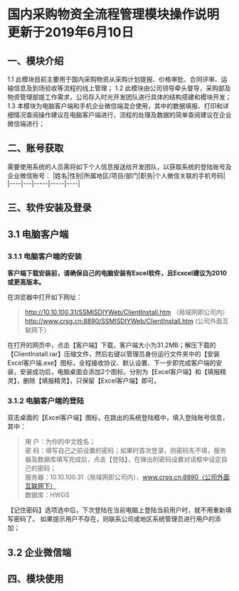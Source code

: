 # 国内采购物资全流程管理模块操作说明  更新于2019年6月10日


## 一、模块介绍

1.1 此模块目前主要用于国内采购物资从采购计划提报、价格审批、合同评审、运输信息及到场验收等流程的线上管理；
1.2 此模块由公司领导牵头督导，采购部及物资管理部提工作需求，公司存入时光开发团队进行具体的结构搭建和模块开发；
1.3 本模块为电脑客户端和手机企业微信端混合使用，其中的数据填报、打印和详细情况查阅操作建议在电脑客户端进行，流程的处理及数据的简单查阅建议在企业微信端进行；

## 二、账号获取
需要使用系统的人员需将如下个人信息报送给开发团队，以获取系统的登陆账号及企业微信账号：
|姓名|性别|所属地区/项目/部门|职务|个人微信关联的手机号码|
|----|---|-----|-----|----|



## 三、软件安装及登录

## 3.1 电脑客户端

### 3.1.1 电脑客户端的安装

**客户端下载安装前，请确保自己的电脑安装有Excel软件，且Ecxcel建议为2010或更高版本。**

在浏览器中打开如下网址：
> http://10.10.100.31/SSMISDIYWeb/ClientInstall.htm （局域网即公司内）   
> http://www.crsg.cn:8890/SSMISDIYWeb/ClientInstall.htm (公司外面互联网下） 

在打开的网页中，点击【客户端】下载，客户端大小为31.2MB；解压下载的【ClientInstall.rar】压缩文件，然后右键以管理员身份运行文件夹中的【安装Excel客户端.exe】图标，全程接收协议、默认设置、下一步即完成客户端的安装，安装成功后，电脑桌面会添加2个图标，分别为【Excel客户端】和【填报精灵】，删除【填报精灵】，只保留【Excel客户端】即可。

### 3.1.2 电脑客户端的登陆

双击桌面的【Excel客户端】图标，在跳出的系统登陆框中，填入登陆账号信息，其中：

> 用 户：为你的中文姓名；   
> 密 码：填写自己之前设置的密码；如果时首次登录，则密码先不填，服务器及数据库填写完成后，点击【登陆】，在弹出的密码设置对话框中设定自己的密码；   
> 服务器：10.10.100.31（局域网即公司内），www.crsg.cn:8890（公司外面互联网下）   
> 数据库：HWGS  

【记住密码】选项选中后，下次登陆在当前电脑上登陆当前用户时，就不用重新填写密码了。
如果提示用户不存在，则联系公司或地区系统管理员进行用户的添加；


## 3.2 企业微信端


## 四、模块使用

